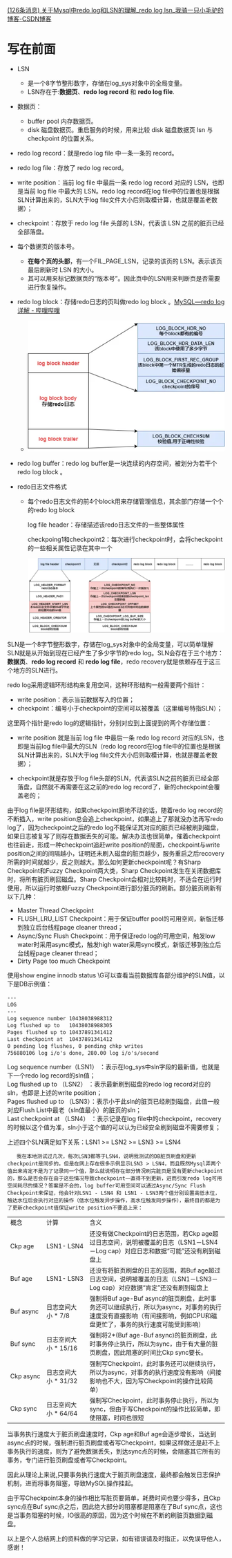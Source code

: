 [(126条消息) 关于Mysql中redo log和LSN的理解\_redo log lsn\_我骑一只小毛驴的博客-CSDN博客](https://blog.csdn.net/xuwukui/article/details/108530477)

# 写在前面

- LSN 
  - 是一个8字节整形数字，存储在log_sys对象中的全局变量。
  - LSN存在于:**数据页**、**redo log record** 和 **redo log file**.

- 数据页：
  - buffer pool 内存数据页。
  - disk 磁盘数据页。重启服务的时候，用来比较 disk 磁盘数据页 lsn 与 checkpoint 的位置关系。
- redo log record：就是redo log file 中一条一条的 record。
- redo log file：存放了 redo log record。
- write position：当前 log file 中最后一条 redo log record 对应的 LSN，也即是当前 log file 中最大的 LSN。redo log record在log file中的位置也是根据SLN计算出来的，SLN大于log file文件大小后则取模计算，也就是覆盖老数据）；
- checkpoint：存放于 redo log file 头部的 LSN，代表该 LSN 之前的脏页已经全部落盘。
- 每个数据页的版本号。
  - **在每个页的头部**，有一个FIL\_PAGE\_LSN，记录的该页的 LSN。表示该页最后刷新时 LSN 的大小。
  - 其可以用来标记数据页的“版本号”。因此页中的LSN用来判断页是否需要进行恢复操作。

- redo log block：存储redo日志的页叫做redo log block 。[MySQL—redo log详解 - 哔哩哔哩](https://www.bilibili.com/read/cv15836549/)

  - ![redo log block.drawio.png](assets/b5bc398fd937e9fa139e98ce99222ae12ee44e7a.png@942w_progressive.webp)

- redo log buffer：redo log buffer是一块连续的内存空间，被划分为若干个redo log block 。

- redo日志文件格式 

  - 每个redo日志文件的前4个block用来存储管理信息，其余部门存储一个个的redo log block

    log file header：存储描述该redo日志文件的一些整体属性

    checkpoing1和checkpoint2：每次进行checkpoint时，会将checkpoint的一些相关属性记录在其中一个

     ![redo日志文件格式.drawio.png](assets/b6dadfe0fc11a325c76d800c6983afe1a7ee09f2.png@942w_progressive.webp)

    


SLN是一个8字节整形数字，存储在log_sys对象中的全局变量，可以简单理解SLN就是从开始到现在已经产生了多少字节的redo log。SLN会存在于三个地方：**数据页**、**redo log record** 和 **redo log file**，redo recovery就是依赖存在于这三个地方的SLN进行。

redo log采用逻辑环形结构来复用空间，这种环形结构一般需要两个指针：

- write position：表示当前数据写入的位置；
- checkpoint：编号小于checkpoint的空间可以被覆盖（这里编号特指SLN）；

这里两个指针是redo log的逻辑指针，分别对应到上面提到的两个存储位置：

- write position 就是当前 log file 中最后一条 redo log record 对应的LSN，也即是当前log file中最大的SLN（redo log record在log file中的位置也是根据SLN计算出来的，SLN大于log file文件大小后则取模计算，也就是覆盖老数据）；

- checkpoint就是存放于log file头部的SLN，代表该SLN之前的脏页已经全部落盘，自然就不再需要在这之前的redo log record了，新的checkpoint会覆盖老的；


由于log file是环形结构，如果checkpoint原地不动的话，随着redo log record的不断插入，write position总会追上checkpoint，如果追上了那就没办法再写redo log了，因为checkpoint之后的redo log不能保证其对应的脏页已经被刷到磁盘，如果日志被复写了则存在数据丢失的可能。解决办法也很简单，催着checkpoint也往前走，形成一种checkpoint追赶write position的局面，checkpoint与write position之间的间隔越小，证明还未刷入磁盘的脏页越少，服务重启之后recovery所需的时间就越少，反之则越大。那么如何更新checkpoint呢？有Sharp Checkpoint和Fuzzy Checkpoint两大类，Sharp Checkpoint发生在关闭数据库时，将所有脏页刷回磁盘。Sharp Checkpoint会相对比较耗时，不适合在运行时使用，所以运行时依赖Fuzzy Checkpoint进行部分脏页的刷新。部分脏页刷新有以下几种：

- Master Thread Checkpoint
- FLUSH\_LRU\_LIST Checkpoint：用于保证buffer pool的可用空间，新版迁移到独立后台线程page cleaner thread；
- Async/Sync Flush Checkpoint：用于保证redo log的可用空间，触发low water时采用async模式，触发high water采用sync模式，新版迁移到独立后台线程page cleaner thread；
- Dirty Page too much Checkpoint

使用show engine innodb status \\G可以查看当前数据库各部分维护的SLN值，以下是DB示例值：

```
---
LOG
---
Log sequence number 10438038988312
Log flushed up to   10438038988305
Pages flushed up to 10437891341412
Last checkpoint at  10437891341412
0 pending log flushes, 0 pending chkp writes
756880106 log i/o's done, 280.00 log i/o's/second
```

Log sequence number（LSN1） ：表示在log\_sys中sln字段的最新值，也就是下一个redo log record的sln值；  
Log flushed up to （LSN2） ：表示最新刷到磁盘的redo log record对应的sln，也即是上述的write position；  
Pages flushed up to （LSN3）：表示小于此sln的脏页已经刷到磁盘，此值一般对应Flush List中最老（sln值最小）的脏页的sln；  
Last checkpoint at （LSN4） ：表示记录在log file中的checkpoint，recovery的时候以这个值为准，sln小于这个值的可以认为已经安全刷到磁盘不需要修复；

上述四个SLN满足如下关系：LSN1 >= LSN2 >= LSN3 >= LSN4

       我在本地测试过几次，每次LSN3都等于LSN4，说明我测试的DB脏页刷盘和更新checkpoint是同步的。但是在网上存在很多示例显示LSN3 > LSN4，而且既然Mysql弄两个值出来肯定不是为了记录同一个值，那么就说明存在部分情况刷完脏页是没有更新checkpoint的，那么是否会存在由于这些情况导致checkpoint一直得不到更新，进而引发redo log可用空间耗尽的情况？答案是不会的，log buffer可用空间可以通过Async/Sync Flush Checkpoint来保证，他会针对LSN1 - LSN4 和 LSN1 - LSN3两个值分别设置高低水位，触达水位后会执行对应的操作（低水位触发异步操作，高水位触发同步操作），最终目的都是为了更新checkpoint值保证write position不要追上来：

<table><tbody><tr><td>概念</td><td>计算</td><td>含义</td></tr><tr><td>Ckp&nbsp;age</td><td>LSN1-&nbsp;LSN4</td><td>还没有做Checkpoint的日志范围，若Ckp&nbsp;age超过日志空间，说明被覆盖的日志（LSN1－LSN4－Log&nbsp;cap）对应日志和数据“可能”还没有刷到磁盘上</td></tr><tr><td>Buf&nbsp;age</td><td>LSN1-&nbsp;LSN3</td><td>还没有将脏页刷盘的日志的范围，若Buf&nbsp;age超过日志空间，说明被覆盖的日志（LSN1－LSN3－Log&nbsp;cap）对应数据“肯定”还没有刷到磁盘上</td></tr><tr><td>Buf&nbsp;async</td><td>日志空间大小&nbsp;*&nbsp;7/8</td><td>强制将Buf&nbsp;age-Buf&nbsp;async的脏页刷盘，此时事务还可以继续执行，所以为async，对事务的执行速度没有直接影响（有间接影响，例如CPU和磁盘更忙了，事务的执行速度可能受到影响）</td></tr><tr><td>Buf&nbsp;sync</td><td>日志空间大小&nbsp;*&nbsp;15/16</td><td>强制将2*(Buf&nbsp;age-Buf&nbsp;async)的脏页刷盘，此时事务停止执行，所以为sync，由于有大量的脏页刷盘，因此阻塞的时间比Ckp&nbsp;sync要长。</td></tr><tr><td>Ckp&nbsp;async</td><td>日志空间大小&nbsp;*&nbsp;31/32</td><td>强制写Checkpoint，此时事务还可以继续执行，所以为async，对事务的执行速度没有影响（间接影响也不大，因为写Checkpoint的操作比较简单）</td></tr><tr><td>Ckp&nbsp;sync</td><td>日志空间大小&nbsp;*&nbsp;64/64</td><td>强制写Checkpoint，此时事务停止执行，所以为sync，但由于写Checkpoint的操作比较简单，即使阻塞，时间也很短</td></tr></tbody></table>

当事务执行速度大于脏页刷盘速度时，Ckp age和Buf age会逐步增长，当达到async点的时候，强制进行脏页刷盘或者写Checkpoint，如果这样做还是赶不上事务执行的速度，则为了避免数据丢失，到达sync点的时候，会阻塞其它所有的事务，专门进行脏页刷盘或者写Checkpoint。

因此从理论上来说,只要事务执行速度大于脏页刷盘速度，最终都会触发日志保护机制，进而将事务阻塞，导致MySQL操作挂起。

由于写Checkpoint本身的操作相比写脏页要简单，耗费时间也要少得多，且Ckp sync点在Buf sync点之后，因此绝大部分的阻塞都是阻塞在了Buf sync点，这也是当事务阻塞的时候，IO很高的原因，因为这个时候在不断的刷脏页数据到磁盘。

以上是个人总结网上的资料做的学习记录，如有错误请及时指正，以免误导他人，感谢！